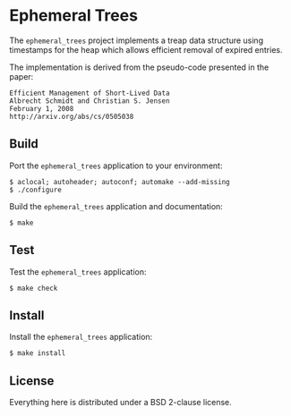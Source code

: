 # Ephemeral Trees
The `ephemeral_trees` project implements a treap data structure using
timestamps for the heap which allows efficient removal of expired entries.

The implementation is derived from the pseudo-code presented in the paper:

	Efficient Management of Short-Lived Data
	Albrecht Schmidt and Christian S. Jensen
	February 1, 2008
	http://arxiv.org/abs/cs/0505038

## Build
Port the `ephemeral_trees` application to your environment:

	$ aclocal; autoheader; autoconf; automake --add-missing
	$ ./configure

Build the `ephemeral_trees` application and documentation:

	$ make

## Test
Test the `ephemeral_trees` application:

	$ make check

## Install
Install the `ephemeral_trees` application:

	$ make install

## License
Everything here is distributed under a BSD 2-clause license.
